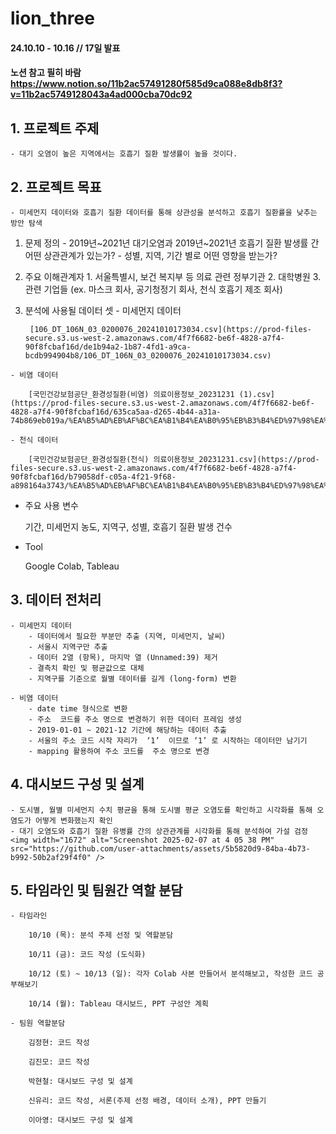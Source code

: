 # lion_three
#### 24.10.10 - 10.16 // 17일 발표
#### 노션 참고 필히 바람 https://www.notion.so/11b2ac57491280f585d9ca088e8db8f3?v=11b2ac5749128043a4ad000cba70dc92



## 1. 프로젝트 주제
    - 대기 오염이 높은 지역에서는 호흡기 질환 발생률이 높을 것이다.
    
## 2. 프로젝트 목표
    - 미세먼지 데이터와 호흡기 질환 데이터를 통해 상관성을 분석하고 호흡기 질환률을 낮추는 방안 탐색

  1. 문제 정의
    - 2019년~2021년 대기오염과 2019년~2021년 호흡기 질환 발생률 간 어떤 상관관계가 있는가?
    - 성별, 지역, 기간 별로 어떤 영향을 받는가?

  1. 주요 이해관계자
    1. 서울특별시, 보건 복지부 등 의료 관련 정부기관
    2. 대학병원
    3. 관련 기업들 (ex. 마스크 회사, 공기청정기 회사, 천식 호흡기 제조 회사)

  1. 분석에 사용될 데이터 셋
    - 미세먼지 데이터
        
          [106_DT_106N_03_0200076_20241010173034.csv](https://prod-files-secure.s3.us-west-2.amazonaws.com/4f7f6682-be6f-4828-a7f4-90f8fcbaf16d/de1b94a2-1b87-4fd1-a9ca-bcdb994904b8/106_DT_106N_03_0200076_20241010173034.csv)
        
    - 비염 데이터
        
        [국민건강보험공단_환경성질환(비염) 의료이용정보_20231231 (1).csv](https://prod-files-secure.s3.us-west-2.amazonaws.com/4f7f6682-be6f-4828-a7f4-90f8fcbaf16d/635ca5aa-d265-4b44-a31a-74b869eb019a/%EA%B5%AD%EB%AF%BC%EA%B1%B4%EA%B0%95%EB%B3%B4%ED%97%98%EA%B3%B5%EB%8B%A8_%ED%99%98%EA%B2%BD%EC%84%B1%EC%A7%88%ED%99%98(%EB%B9%84%EC%97%BC)_%EC%9D%98%EB%A3%8C%EC%9D%B4%EC%9A%A9%EC%A0%95%EB%B3%B4_20231231_(1).csv)
        
    - 천식 데이터
        
        [국민건강보험공단_환경성질환(천식) 의료이용정보_20231231.csv](https://prod-files-secure.s3.us-west-2.amazonaws.com/4f7f6682-be6f-4828-a7f4-90f8fcbaf16d/b79058df-c05a-4f21-9f68-a898164a3743/%EA%B5%AD%EB%AF%BC%EA%B1%B4%EA%B0%95%EB%B3%B4%ED%97%98%EA%B3%B5%EB%8B%A8_%ED%99%98%EA%B2%BD%EC%84%B1%EC%A7%88%ED%99%98(%EC%B2%9C%EC%8B%9D)_%EC%9D%98%EB%A3%8C%EC%9D%B4%EC%9A%A9%EC%A0%95%EB%B3%B4_20231231.csv)
        
   - 주요 사용 변수
        
       기간, 미세먼지 농도, 지역구, 성별, 호흡기 질환 발생 건수
        
   - Tool
        
       Google Colab, Tableau
        

## 3. 데이터 전처리
    - 미세먼지 데이터
        - 데이터에서 필요한 부분만 추출 (지역, 미세먼지, 날씨)
        - 서울시 지역구만 추출
        - 데이터 2열 (항목), 마지막 열 (Unnamed:39) 제거
        - 결측치 확인 및 평균값으로 대체
        - 지역구를 기준으로 월별 데이터를 길게 (long-form) 변환
        
    - 비염 데이터
        - date time 형식으로 변환
        - 주소  코드를 주소 명으로 변경하기 위한 데이터 프레임 생성
        - 2019-01-01 ~ 2021-12 기간에 해당하는 데이터 추출
        - 서울의 주소 코드 시작 자리가  ‘1’  이므로 ‘1’ 로 시작하는 데이터만 남기기
        - mapping 활용하여 주소 코드를  주소 명으로 변경

## 4. 대시보드 구성 및 설계
    - 도시별, 월별 미세먼지 수치 평균을 통해 도시별 평균 오염도를 확인하고 시각화를 통해 오염도가 어떻게 변화했는지 확인
    - 대기 오염도와 호흡기 질환 유병률 간의 상관관계를 시각화를 통해 분석하여 가설 검정
    <img width="1672" alt="Screenshot 2025-02-07 at 4 05 38 PM" src="https://github.com/user-attachments/assets/5b5820d9-84ba-4b73-b992-50b2af29f4f0" />


## 5. 타임라인 및 팀원간 역할 분담
    - 타임라인
        
        10/10 (목): 분석 주제 선정 및 역할분담
        
        10/11 (금): 코드 작성 (도식화)
        
        10/12 (토) ~ 10/13 (일): 각자 Colab 사본 만들어서 분석해보고, 작성한 코드 공부해보기
        
        10/14 (월): Tableau 대시보드, PPT 구성안 계획
        
    - 팀원 역할분담
        
        김정현: 코드 작성
        
        김진모: 코드 작성
        
        박현철: 대시보드 구성 및 설계
        
        신유리: 코드 작성, 서론(주제 선정 배경, 데이터 소개), PPT 만들기
        
        이아영: 대시보드 구성 및 설계
